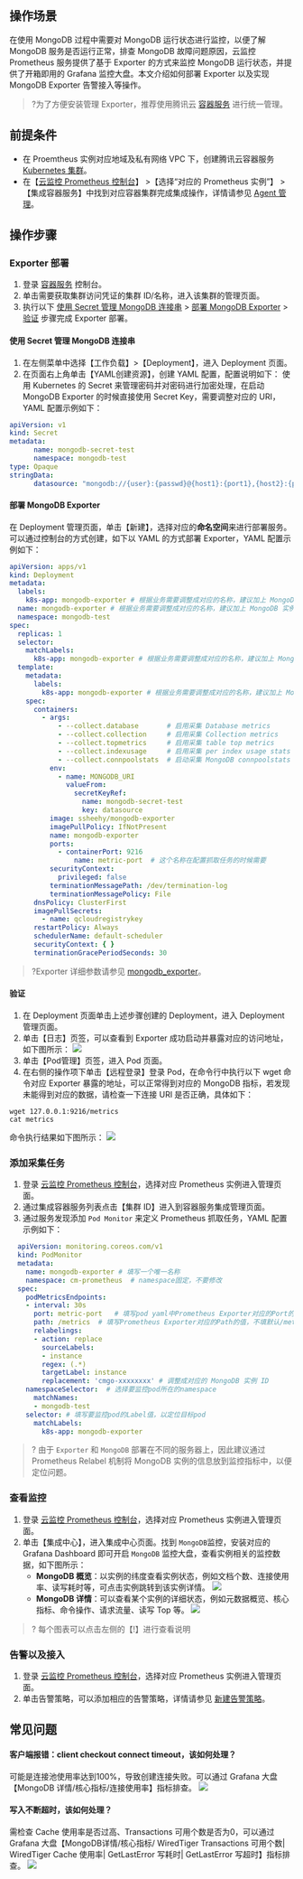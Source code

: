 ## 操作场景

在使用 MongoDB 过程中需要对 MongoDB 运行状态进行监控，以便了解 MongoDB 服务是否运行正常，排查 MongoDB 故障问题原因，云监控 Prometheus 服务提供了基于 Exporter 的方式来监控 MongoDB 运行状态，并提供了开箱即用的 Grafana 监控大盘。本文介绍如何部署 Exporter 以及实现 MongoDB Exporter 告警接入等操作。


>?为了方便安装管理 Exporter，推荐使用腾讯云 [容器服务](https://cloud.tencent.com/document/product/457) 进行统一管理。

## 前提条件

- 在 Proemtheus 实例对应地域及私有网络 VPC 下，创建腾讯云容器服务 [Kubernetes 集群](https://cloud.tencent.com/document/product/457/32189#.E4.BD.BF.E7.94.A8.E6.A8.A1.E6.9D.BF.E6.96.B0.E5.BB.BA.E9.9B.86.E7.BE.A4.3Cspan-id.3D.22templatecreation.22.3E.3C.2Fspan.3E)。
- 在【[云监控 Prometheus 控制台](https://console.cloud.tencent.com/monitor/prometheus)】 >【选择“对应的 Prometheus 实例”】 >【集成容器服务】中找到对应容器集群完成集成操作，详情请参见 [Agent 管理](https://cloud.tencent.com/document/product/248/48859)。



## 操作步骤

### Exporter 部署

1. 登录 [容器服务](https://console.cloud.tencent.com/tke2/cluster) 控制台。
2. 单击需要获取集群访问凭证的集群 ID/名称，进入该集群的管理页面。
3. 执行以下 [使用 Secret 管理 MongoDB 连接串](#step1) > [部署 MongoDB Exporter](#step2) > [验证](#step3) 步骤完成 Exporter 部署。

[](id:step1)

#### 使用 Secret 管理 MongoDB 连接串

1. 在左侧菜单中选择【工作负载】>【Deployment】，进入 Deployment 页面。
2. 在页面右上角单击【YAML创建资源】，创建 YAML 配置，配置说明如下：
   使用 Kubernetes 的 Secret 来管理密码并对密码进行加密处理，在启动 MongoDB   Exporter 的时候直接使用 Secret Key，需要调整对应的 URI，YAML 配置示例如下：
```yaml
apiVersion: v1
kind: Secret
metadata:
      name: mongodb-secret-test
      namespace: mongodb-test
type: Opaque
stringData:
      datasource: "mongodb://{user}:{passwd}@{host1}:{port1},{host2}:{port2},{host3}:{port3}/admin"  # 对应连接URI
```

[](id:step2)

#### 部署 MongoDB Exporter

在 Deployment 管理页面，单击【新建】，选择对应的**命名空间**来进行部署服务。可以通过控制台的方式创建，如下以 YAML 的方式部署 Exporter，YAML 配置示例如下：

```yaml
apiVersion: apps/v1
kind: Deployment
metadata:
  labels:
    k8s-app: mongodb-exporter # 根据业务需要调整成对应的名称，建议加上 MongoDB 实例的信息
  name: mongodb-exporter # 根据业务需要调整成对应的名称，建议加上 MongoDB 实例的信息
  namespace: mongodb-test
spec:
  replicas: 1
  selector:
    matchLabels:
      k8s-app: mongodb-exporter # 根据业务需要调整成对应的名称，建议加上 MongoDB 实例的信息
  template:
    metadata:
      labels:
        k8s-app: mongodb-exporter # 根据业务需要调整成对应的名称，建议加上 MongoDB 实例的信息
    spec:
      containers:
        - args:
            - --collect.database       # 启用采集 Database metrics
            - --collect.collection     # 启用采集 Collection metrics
            - --collect.topmetrics     # 启用采集 table top metrics
            - --collect.indexusage     # 启用采集 per index usage stats
            - --collect.connpoolstats  # 启动采集 MongoDB connpoolstats
          env:
            - name: MONGODB_URI
              valueFrom:
                secretKeyRef:
                  name: mongodb-secret-test
                  key: datasource
          image: ssheehy/mongodb-exporter
          imagePullPolicy: IfNotPresent
          name: mongodb-exporter
          ports:
            - containerPort: 9216
                name: metric-port  # 这个名称在配置抓取任务的时候需要
          securityContext:
            privileged: false
          terminationMessagePath: /dev/termination-log
          terminationMessagePolicy: File
      dnsPolicy: ClusterFirst
      imagePullSecrets:
        - name: qcloudregistrykey
      restartPolicy: Always
      schedulerName: default-scheduler
      securityContext: { }
      terminationGracePeriodSeconds: 30
```

>?Exporter 详细参数请参见 [mongodb_exporter](https://github.com/percona/mongodb_exporter)。

[](id:step3)

#### 验证

1. 在 Deployment 页面单击上述步骤创建的 Deployment，进入 Deployment 管理页面。
2. 单击【日志】页签，可以查看到 Exporter 成功启动并暴露对应的访问地址，如下图所示：
![](https://main.qcloudimg.com/raw/8e02dd72301a6dbcf91e2c121dba3084.png)
3. 单击【Pod管理】页签，进入 Pod 页面。
4. 在右侧的操作项下单击【远程登录】登录 Pod，在命令行中执行以下 wget 命令对应 Exporter 暴露的地址，可以正常得到对应的 MongoDB 指标，若发现未能得到对应的数据，请检查一下连接 URI 是否正确，具体如下：
```
wget 127.0.0.1:9216/metrics 
cat metrics
```
命令执行结果如下图所示：
![](https://main.qcloudimg.com/raw/8437a4020c4923087680786f1bd9c9e4.png)



### 添加采集任务

1. 登录 [云监控 Prometheus 控制台](https://console.cloud.tencent.com/monitor/prometheus)，选择对应 Prometheus 实例进入管理页面。
2. 通过集成容器服务列表点击【集群 ID】进入到容器服务集成管理页面。
3. 通过服务发现添加 `Pod Monitor` 来定义 Prometheus 抓取任务，YAML 配置示例如下：

```yaml
  apiVersion: monitoring.coreos.com/v1
  kind: PodMonitor
  metadata:
    name: mongodb-exporter # 填写一个唯一名称
    namespace: cm-prometheus  # namespace固定，不要修改
  spec:
    podMetricsEndpoints:
    - interval: 30s
      port: metric-port   # 填写pod yaml中Prometheus Exporter对应的Port的Name
      path: /metrics  # 填写Prometheus Exporter对应的Path的值，不填默认/metrics
      relabelings:
      - action: replace
        sourceLabels: 
        - instance
        regex: (.*)
        targetLabel: instance
        replacement: 'cmgo-xxxxxxxx' # 调整成对应的 MongoDB 实例 ID
    namespaceSelector:  # 选择要监控pod所在的namespace
      matchNames:
      - mongodb-test 
    selector: # 填写要监控pod的Label值，以定位目标pod
      matchLabels:
        k8s-app: mongodb-exporter
```

> ? 由于 `Exporter` 和 `MongoDB` 部署在不同的服务器上，因此建议通过 Prometheus Relabel 机制将 MongoDB 实例的信息放到监控指标中，以便定位问题。

### 查看监控

1. 登录 [云监控 Prometheus 控制台](https://console.cloud.tencent.com/monitor/prometheus)，选择对应 Prometheus 实例进入管理页面。
2. 单击【集成中心】，进入集成中心页面。找到 `MongoDB`监控，安装对应的 Grafana Dashboard 即可开启 `MongoDB` 监控大盘，查看实例相关的监控数据，如下图所示：
	- **MongoDB 概览**：以实例的纬度查看实例状态，例如文档个数、连接使用率、读写耗时等，可点击实例跳转到该实例详情。
	![](https://main.qcloudimg.com/raw/3e211a4a306c2ae9dd92d38fd11a24cc.png)
	- **MongoDB 详情**：可以查看某个实例的详细状态，例如元数据概览、核心指标、命令操作、请求流量、读写 Top 等。
	![](https://main.qcloudimg.com/raw/6c60788641571a7f848b81fb975b37ff.png)
> ? 每个图表可以点击左侧的【!】进行查看说明

### 告警以及接入

1. 登录 [云监控 Prometheus 控制台](https://console.cloud.tencent.com/monitor/prometheus)，选择对应 Prometheus 实例进入管理页面。
2. 单击告警策略，可以添加相应的告警策略，详情请参见 [新建告警策略](https://cloud.tencent.com/document/product/248/48952)。


## 常见问题

#### 客户端报错：client checkout connect timeout，该如何处理？

可能是连接池使用率达到100%，导致创建连接失败。可以通过 Grafana 大盘【MongoDB 详情/核心指标/连接使用率】指标排查。
![](https://main.qcloudimg.com/raw/ed65b8c0a8b9013e2532e392a55a1058.png)

#### 写入不断超时，该如何处理？

需检查 Cache 使用率是否过高、Transactions 可用个数是否为0，可以通过 Grafana 大盘【MongoDB详情/核心指标/ WiredTiger Transactions 可用个数| WiredTiger Cache 使用率| GetLastError 写耗时| GetLastError 写超时】指标排查。
![](https://main.qcloudimg.com/raw/282ab600c5d8a65e0735d61b538e3db8.png)

